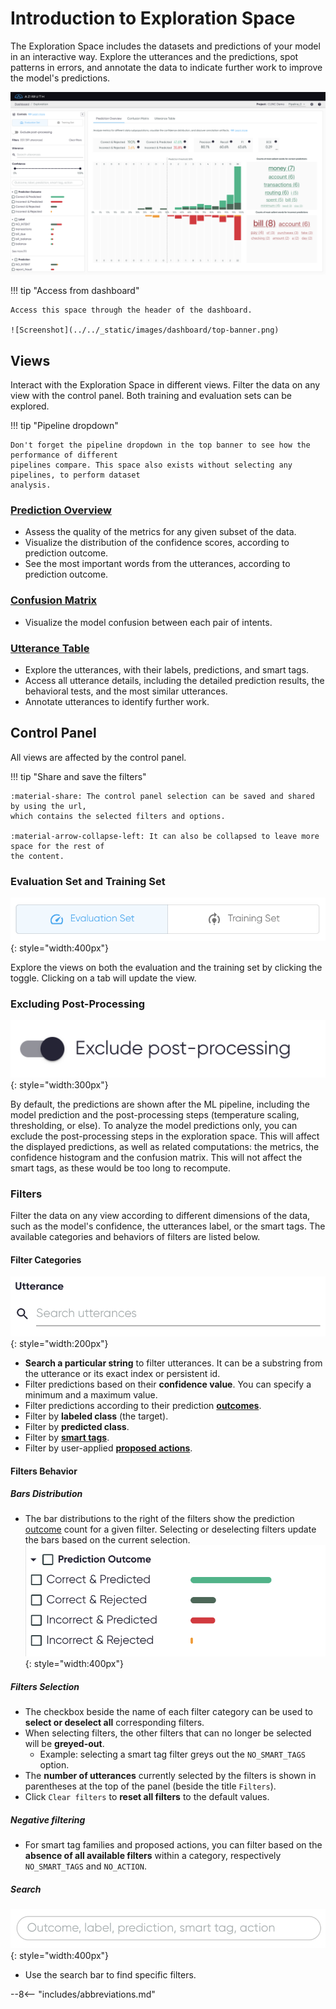 # Introduction to Exploration Space

The Exploration Space includes the datasets and predictions of your model in an interactive way.
Explore the utterances and the predictions, spot patterns in errors, and annotate the data to
indicate further work to improve the model's predictions.

![Screenshot](../../_static/images/exploration-space/prediction-overview.png)

!!! tip "Access from dashboard"

    Access this space through the header of the dashboard.

    ![Screenshot](../../_static/images/dashboard/top-banner.png)

## Views

Interact with the Exploration Space in different views. Filter the data on any view with the control
panel. Both training and evaluation sets can be explored.

!!! tip "Pipeline dropdown"

    Don't forget the pipeline dropdown in the top banner to see how the performance of different
    pipelines compare. This space also exists without selecting any pipelines, to perform dataset
    analysis.

### [Prediction Overview](prediction-overview.md)

* Assess the quality of the metrics for any given subset of the data.
* Visualize the distribution of the confidence scores, according to prediction outcome.
* See the most important words from the utterances, according to prediction outcome.

### [Confusion Matrix](confusion-matrix.md)

* Visualize the model confusion between each pair of intents.

### [Utterance Table](utterance-table.md)

* Explore the utterances, with their labels, predictions, and smart tags.
* Access all utterance details, including the detailed prediction results, the behavioral tests, and
  the most similar utterances.
* Annotate utterances to identify further work.

## Control Panel

All views are affected by the control panel.

!!! tip "Share and save the filters"

    :material-share: The control panel selection can be saved and shared by using the url,
    which contains the selected filters and options.

    :material-arrow-collapse-left: It can also be collapsed to leave more space for the rest of
    the content.

### Evaluation Set and Training Set

![Screenshot](../../_static/images/control-panel/dataset-toggle.png){: style="width:400px"}

Explore the views on both the evaluation and the training set by clicking the toggle. Clicking on a
tab will update the view.

### Excluding Post-Processing

![Screenshot](../../_static/images/control-panel/exlude-post-processing.png){: style="width:300px"}

By default, the predictions are shown after the ML pipeline, including the model prediction and the
post-processing steps (temperature scaling, thresholding, or else). To analyze the model predictions
only, you can exclude the post-processing steps in the exploration space. This will affect the
displayed predictions, as well as related computations: the metrics, the confidence histogram and
the confusion matrix. This will not affect the smart tags, as these would be too long to recompute.

### Filters

Filter the data on any view according to different dimensions of the data, such as the model's
confidence, the utterances label, or the smart tags. The available categories and behaviors of
filters are listed below.

#### Filter Categories

![Screenshot](../../_static/images/control-panel/utterances-search.png){: style="width:200px"}

* **Search a particular string** to filter utterances. It can be a substring from the utterance or its exact index or persistent id.
* Filter predictions based on their **confidence value**. You can specify a minimum and a maximum
  value.
* Filter predictions according to their prediction [**outcomes**](../../key-concepts/outcomes.md).
* Filter by **labeled class** (the target).
* Filter by **predicted class**.
* Filter by [**smart tags**](../../key-concepts/smart-tags.md).
* Filter by user-applied [**proposed actions**](../../key-concepts/proposed-actions.md).

#### Filters Behavior

##### Bars Distribution

* The bar distributions to the right of the filters show the
  prediction [outcome](../../key-concepts/outcomes.md) count for a given filter. Selecting or
  deselecting filters update the bars based on the current selection.
  ![Screenshot](../../_static/images/control-panel/bar-distribution.png){: style="width:400px"}

##### Filters Selection

* The checkbox beside the name of each filter category can be used to **select or deselect all**
  corresponding filters.
* When selecting filters, the other filters that can no longer be selected will be **greyed-out**.
    * Example: selecting a smart tag filter greys out the `NO_SMART_TAGS` option.
* The **number of utterances** currently selected by the filters is shown in parentheses at the top
  of the panel (beside the title `Filters`).
* Click `Clear filters` to **reset all filters** to the default values.

##### Negative filtering

* For smart tag families and proposed actions, you can filter based on the **absence of all available
  filters** within a category, respectively `NO_SMART_TAGS` and `NO_ACTION`.

##### Search
![Screenshot](../../_static/images/control-panel/filter-search.png){: style="width:400px"}

* Use the search bar to find specific filters.

--8<-- "includes/abbreviations.md"
